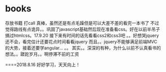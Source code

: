 # books
存放书籍
打call
真棒，虽然还是有点毛躁但是可以大差不差的看完一本书了
不过觉得路线有点诡异。。巩固了javascript基础然后现在准备看css。好在以前半吊子搞过htmlcss。17.9.20
接下来有时间的话先看看css2和css3吧 。。好想哭jquery还不会，看完估计还要花点时间看看jquery
而且。。jquery不能够满足前端MVC的大势，接着还要学angular...
。。
其实。。深深的有种，为什么以前不认真看书的想法。。蹉跎岁月。。啊停滞不前的工资


====2018.8.16
好好学习，天天向上！
